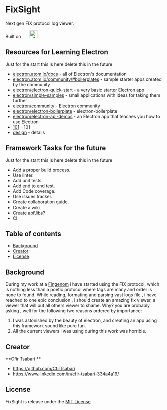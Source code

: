 # FixSight
Next gen FIX protocol log viewer.

Built on &nbsp;&nbsp;&nbsp;&nbsp;&nbsp;
<a href="https://electron.atom.io/">
<img src="https://electron.atom.io/images/electron-logo.svg" alt="alt text" height="25">
</a>


## Resources for Learning Electron
Just for the start this is here delete this in the future 

- [electron.atom.io/docs](http://electron.atom.io/docs) - all of Electron's documentation
- [electron.atom.io/community/#boilerplates](http://electron.atom.io/community/#boilerplates) - sample starter apps created by the community
- [electron/electron-quick-start](https://github.com/electron/electron-quick-start) - a very basic starter Electron app
- [electron/simple-samples](https://github.com/electron/simple-samples) - small applications with ideas for taking them further
- [electron/community](https://electron.atom.io/community/) - Electron community
- [electron/electron-boilerplate](https://github.com/szwacz/electron-boilerplate) - electron-boilerplate
- [electron/electron-api-demos](https://github.com/electron/electron-api-demos) - an Electron app that teaches you how to use Electron
- [101](https://scotch.io/tutorials/creating-desktop-applications-with-angularjs-and-github-electron) - 101
- [design](https://github.com/ilyavorobiev/atom-docs/blob/master/atom-shell/Architecture.md) - details
## Framework Tasks for the future 
Just for the start this is here delete this in the future 
- Add a proper build process.
- Use linter.
- Add unit tests.
- Add end to end test.
- Add Code coverage.
- Use issues tracker.
- Create collaboration guide.
- Create a wiki
- Create api\libs?
- CI

## Table of contents
- [Background](#background)
- [Creator](#creator)
- [License](#license)
## Background
During my work at a [Fingenom](https://www.linkedin.com/company-beta/3315906/) i have started using the FIX protocol, which is nothing less than a poetic protocol where tags are many and order is none to found.
While reading, formating and parsing vast logs file , i have reached to one epic conclusion , i should create an amazing fix viewer, a viewer that will put all others viewer to shame.
Why? you are probably asking , well for the following two reasons ordered by importance:
1. I was astonished by the beauty of electron, and creating an app using this framework sound like pure fun.
2. All the current viewers i was using during this work was horrible.
## Creator
**Cfir Tsabari **
- <https://github.com/CfirTsabari>
- <https://www.linkedin.com/in/cfir-tsabari-334a4a19/>
## License
FixSight is release under the [MIT License](LICENSE.md)
